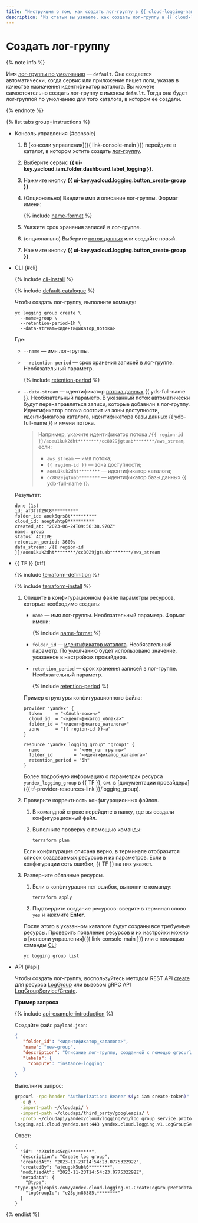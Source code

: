 ```yaml
---
title: "Инструкция о том, как создать лог-группу в {{ cloud-logging-name }}"
description: "Из статьи вы узнаете, как создать лог-группу в {{ cloud-logging-name }}."
---
```


# Создать лог-группу

{% note info %}

Имя [лог-группы по умолчанию](../concepts/log-group.md) — `default`. Она создается автоматически, когда сервис или приложение пишет логи, указав в качестве назначения идентификатор каталога. Вы можете самостоятельно создать лог-группу с именем `default`. Тогда она будет лог-группой по умолчанию для того каталога, в котором ее создали.

{% endnote %}

{% list tabs group=instructions %}

- Консоль управления {#console}

    1. В [консоли управления]({{ link-console-main }}) перейдите в каталог, в котором хотите создать [лог-группу](../concepts/log-group.md).
    1. Выберите сервис **{{ ui-key.yacloud.iam.folder.dashboard.label_logging }}**.
    1. Нажмите кнопку **{{ ui-key.yacloud.logging.button_create-group }}**.
    1. (Опционально) Введите имя и описание лог-группы. Формат имени:

        {% include [name-format](../../_includes/name-format.md) %}

    1. Укажите срок хранения записей в лог-группе.
    1. (опционально) Выберите [поток данных](../../data-streams/concepts/glossary.md#stream-concepts) или создайте новый.
    1. Нажмите кнопку **{{ ui-key.yacloud.logging.button_create-group }}**.

- CLI {#cli}

    {% include [cli-install](../../_includes/cli-install.md) %}

    {% include [default-catalogue](../../_includes/default-catalogue.md) %}

    Чтобы создать лог-группу, выполните команду:

    
    ```
    yc logging group create \
      --name=group \
      --retention-period=1h \
      --data-stream=<идентификатор_потока>
    ```



    Где:
    * `--name` — имя лог-группы.
    * `--retention-period` — срок хранения записей в лог-группе. Необязательный параметр.

        {% include [retention-period](../../_includes/logging/retention-period-format.md) %}

    
    * `--data-stream` — идентификатор [потока данных](../../data-streams/concepts/glossary.md#stream-concepts) {{ yds-full-name }}. Необязательный параметр. В указанный поток автоматически будут перенаправляться записи, которые добавили в лог-группу. Идентификатор потока состоит из зоны доступности, идентификатора каталога, идентификатора базы данных {{ ydb-full-name }} и имени потока.

        >Например, укажите идентификатор потока `/{{ region-id }}/aoeu1kuk2dht********/cc8029jgtuab********/aws_stream`, если:
        >* `aws_stream` — имя потока;
        >* `{{ region-id }}` — зона доступности;
        >* `aoeu1kuk2dht********` — идентификатор каталога;
        >* `cc8029jgtuab********` — идентификатор базы данных {{ ydb-full-name }}.


    Результат:

    
    ```
    done (1s)
    id: af3flf29t8**********
    folder_id: aoek6qrs8t**********
    cloud_id: aoegtvhtp8**********
    created_at: "2023-06-24T09:56:38.970Z"
    name: group
    status: ACTIVE
    retention_period: 3600s
    data_stream: /{{ region-id }}/aoeu1kuk2dht********/cc8029jgtuab********/aws_stream
    ```


- {{ TF }} {#tf}

  {% include [terraform-definition](../../_tutorials/terraform-definition.md) %}

  {% include [terraform-install](../../_includes/terraform-install.md) %}

  1. Опишите в конфигурационном файле параметры ресурсов, которые необходимо создать:

     * `name` — имя лог-группы. Необязательный параметр. Формат имени:

          {% include [name-format](../../_includes/name-format.md) %}

     * `folder_id` — [идентификатор каталога](../../resource-manager/operations/folder/get-id.md). Необязательный параметр. По умолчанию будет использовано значение, указанное в настройках провайдера.

     * `retention_period` — срок хранения записей в лог-группе. Необязательный параметр.

         {% include [retention-period](../../_includes/logging/retention-period-format.md) %}

     Пример структуры конфигурационного файла:

     
     ```hcl
     provider "yandex" {
       token     = "<OAuth-токен>"
       cloud_id  = "<идентификатор_облака>"
       folder_id = "<идентификатор_каталога>"
       zone      = "{{ region-id }}-a"
     }

     resource "yandex_logging_group" "group1" {
       name             = "<имя_лог-группы>"
       folder_id        = "<идентификатор_каталога>"
       retention_period = "5h"
     }
     ```



     Более подробную информацию о параметрах ресурса `yandex_logging_group` в {{ TF }}, см. в [документации провайдера]({{ tf-provider-resources-link }}/logging_group).

  1. Проверьте корректность конфигурационных файлов.

     1. В командной строке перейдите в папку, где вы создали конфигурационный файл.
     1. Выполните проверку с помощью команды:

        ```
        terraform plan
        ```

     Если конфигурация описана верно, в терминале отобразится список создаваемых ресурсов и их параметров. Если в конфигурации есть ошибки, {{ TF }} на них укажет. 

  1. Разверните облачные ресурсы.

     1. Если в конфигурации нет ошибок, выполните команду:

        ```
        terraform apply
        ```

     1. Подтвердите создание ресурсов: введите в терминал слово `yes` и нажмите **Enter**.

     После этого в указанном каталоге будут созданы все требуемые ресурсы. Проверить появление ресурсов и их настройки можно в [консоли управления]({{ link-console-main }}) или с помощью команды [CLI](../../cli/quickstart.md):

        ```
        yc logging group list
        ```

- API {#api}

  Чтобы создать лог-группу, воспользуйтесь методом REST API [create](../api-ref/LogGroup/create.md) для ресурса [LogGroup](../api-ref/LogGroup/index.md) или вызовом gRPC API [LogGroupService/Create](../api-ref/grpc/log_group_service.md#Create).

  **Пример запроса**

  {% include [api-example-introduction](../../_includes/logging/api-example-introduction.md) %}

  Создайте файл `payload.json`:

  ```json
  {
     "folder_id": "<идентификатор_каталога>",
     "name": "new-group",
     "description": "Описание лог-группы, созданной с помощью grpcurl",
     "labels": {
       "compute": "instance-logging"
     }
  }
  ```

  Выполните запрос:

  ```bash
  grpcurl -rpc-header "Authorization: Bearer $(yc iam create-token)" \
    -d @ \
    -import-path ~/cloudapi/ \
    -import-path ~/cloudapi/third_party/googleapis/ \
    -proto ~/cloudapi/yandex/cloud/logging/v1/log_group_service.proto \
  logging.api.cloud.yandex.net:443 yandex.cloud.logging.v1.LogGroupService.Create < payload.json
  ```

  Ответ:

  ```text
  {
    "id": "e23nitus5cg9********",
    "description": "Create log group",
    "createdAt": "2023-11-23T14:54:23.077532292Z",
    "createdBy": "ajeugsk5ubk6********",
    "modifiedAt": "2023-11-23T14:54:23.077532292Z",
    "metadata": {
      "@type": "type.googleapis.com/yandex.cloud.logging.v1.CreateLogGroupMetadata",
      "logGroupId": "e23pjn86385t********"
    }
  }
  ```

{% endlist %}